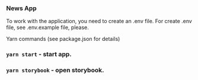### News App

To work with the application, you need to create an .env file.
For create .env file, see .env.example file, please.

Yarn commands (see package.json for details)

### `yarn start` - start app.

### `yarn storybook` - open storybook.
